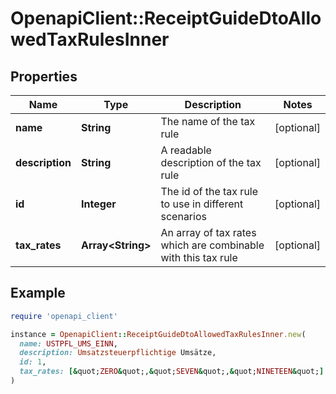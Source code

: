 # OpenapiClient::ReceiptGuideDtoAllowedTaxRulesInner

## Properties

| Name | Type | Description | Notes |
| ---- | ---- | ----------- | ----- |
| **name** | **String** | The name of the tax rule | [optional] |
| **description** | **String** | A readable description of the tax rule | [optional] |
| **id** | **Integer** | The id of the tax rule to use in different scenarios | [optional] |
| **tax_rates** | **Array&lt;String&gt;** | An array of tax rates which are combinable with this tax rule | [optional] |

## Example

```ruby
require 'openapi_client'

instance = OpenapiClient::ReceiptGuideDtoAllowedTaxRulesInner.new(
  name: USTPFL_UMS_EINN,
  description: Umsatzsteuerpflichtige Umsätze,
  id: 1,
  tax_rates: [&quot;ZERO&quot;,&quot;SEVEN&quot;,&quot;NINETEEN&quot;]
)
```

